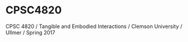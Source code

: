 # CPSC4820
CPSC 4820 / Tangible and Embodied Interactions / Clemson University / Ullmer / Spring 2017
